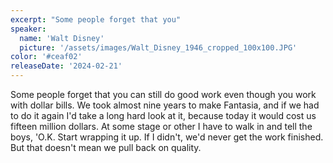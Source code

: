 ```yaml
---
excerpt: "Some people forget that you"
speaker:
  name: 'Walt Disney'
  picture: '/assets/images/Walt_Disney_1946_cropped_100x100.JPG'
color: '#ceaf02'
releaseDate: '2024-02-21'
---
```

Some people forget that you can still do good work even though you work with dollar bills. We took almost nine years to make Fantasia, and if we had to do it again I'd take a long hard look at it, because today it would cost us fifteen million dollars. At some stage or other I have to walk in and tell the boys, 'O.K. Start wrapping it up. If I didn't, we'd never get the work finished. But that doesn't mean we pull back on quality.